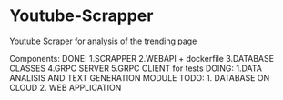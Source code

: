 # Youtube-Scrapper
Youtube Scraper for analysis of the trending page

Components:
  DONE:
    1.SCRAPPER
    2.WEBAPI + dockerfile
    3.DATABASE CLASSES
    4.GRPC SERVER
    5.GRPC CLIENT for tests
   DOING:
    1.DATA ANALISIS AND TEXT GENERATION MODULE
   TODO:
    1. DATABASE ON CLOUD
    2. WEB APPLICATION
      
  

